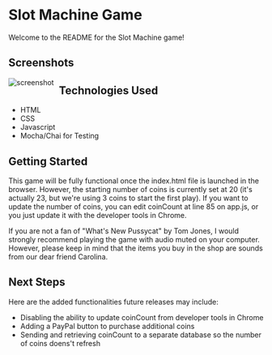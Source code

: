 # Slot Machine Game

Welcome to the README for the Slot Machine game! 

## Screenshots

<img src="Screen Shot 2019-11-07 at 4.35.08 PM.png"
     alt="screenshot"
     style="float: left; margin-right: 10px; margin-bottom: 2rem" />

## Technologies Used
- HTML
- CSS
- Javascript
- Mocha/Chai for Testing

## Getting Started

This game will be fully functional once the index.html file is launched in the browser. However, the starting number of coins is currently set at 20 (it's actually 23, but we're using 3 coins to start the first play). If you want to update the number of coins, you can edit coinCount at line 85 on app.js, or you just update it with the developer tools in Chrome.

If you are not a fan of "What's New Pussycat" by Tom Jones, I would strongly recommend playing the game with audio muted on your computer. However, please keep in mind that the items you buy in the shop are sounds from our dear friend Carolina.

## Next Steps

Here are the added functionalities future releases may include:
- Disabling the ability to update coinCount from developer tools in Chrome
- Adding a PayPal button to purchase additional coins
- Sending and retrieving coinCount to a separate database so the number of coins doens't refresh